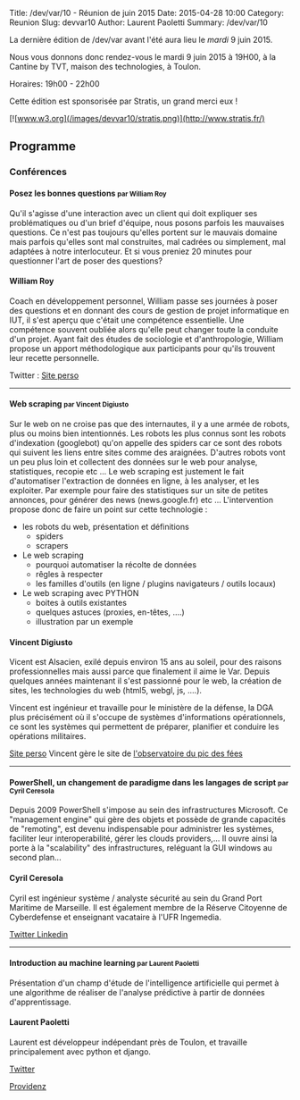 Title: /dev/var/10 - Réunion de juin 2015
Date: 2015-04-28 10:00
Category: Reunion
Slug: devvar10
Author: Laurent Paoletti
Summary: /dev/var/10


La dernière édition de /dev/var avant l'été aura lieu le *mardi* 9 juin 2015.

Nous vous donnons donc rendez-vous le mardi 9 juin 2015 à 19H00, à la Cantine by TVT, maison des technologies, à Toulon.

Horaires: 19h00 - 22h00


Cette édition est sponsorisée par Stratis, un grand merci eux !

[![www.w3.org](/images/devvar10/stratis.png)](http://www.stratis.fr/)



## Programme

### Conférences

####  Posez les bonnes questions <small>par William Roy</small>


Qu'il s'agisse d'une interaction avec un client qui doit expliquer ses problématiques ou d'un brief d'équipe, nous posons parfois les mauvaises questions. Ce n'est pas toujours qu'elles portent sur le mauvais domaine mais parfois qu'elles sont mal construites, mal cadrées ou simplement, mal adaptées à notre interlocuteur. Et si vous preniez 20 minutes pour questionner l'art de poser des questions?

<h4 class='subheader'>William Roy</h4>

Coach en développement personnel, William passe ses journées à poser des questions et en donnant des cours de gestion de projet informatique en IUT, il s'est
 aperçu que c'était une compétence essentielle. Une compétence souvent oubliée alors qu'elle peut changer toute la conduite d'un projet.
  Ayant fait des études de sociologie et d'anthropologie, William propose un apport méthodologique aux participants pour qu'ils trouvent leur recette personnelle.

Twitter :  [Site perso](http://www.williamroy.fr)

<hr>

####  Web scraping <small>par Vincent Digiusto</small>


Sur le web on ne croise pas que des internautes, il y a une armée de robots, plus ou moins bien intentionnés.
Les robots les plus connus sont les robots d'indexation (googlebot) qu'on appelle des spiders car ce sont des robots qui suivent les liens entre sites comme des araignées. D'autres robots vont un peu plus loin et collectent des données sur le web pour analyse, statistiques, recopie etc ...
Le web scraping est justement le fait d'automatiser l'extraction de données en ligne, à les analyser, et les exploiter. Par exemple pour faire des statistiques sur un site de petites annonces, pour générer des news (news.google.fr) etc ...
L'intervention propose donc de faire un point sur cette technologie :

- les robots du web, présentation et définitions
    - spiders
    - scrapers
- Le web scraping
    - pourquoi automatiser la récolte de données
    - rêgles à respecter
    - les familles d'outils (en ligne / plugins navigateurs / outils locaux)
- Le web scraping avec PYTHON
    - boites à outils existantes
    - quelques astuces (proxies, en-têtes, ....)
    - illustration par un exemple

<h4 class='subheader'>Vincent Digiusto</h4>


Vicent est Alsacien, exilé depuis environ 15 ans au soleil, pour des raisons professionnelles mais aussi parce que finalement il aime le Var.
Depuis quelques années maintenant il s'est passionné pour le web, la création de sites, les technologies du web (html5, webgl, js, ....).


Vincent est ingénieur et travaille pour le ministère de la défense, la DGA plus précisément où il s'occupe de systèmes d'informations opérationnels,
 ce sont les systèmes qui permettent de préparer, planifier et conduire les opérations militaires.

[Site perso](http://www.idsortie.fr) Vincent gère le site de [l'observatoire du pic des fées](http://astrosurf.com/opf)

<hr>

####  PowerShell, un changement de paradigme dans les langages de script <small>par Cyril Ceresola</small>

Depuis 2009 PowerShell s'impose au sein des infrastructures Microsoft. Ce "management engine" qui gère des objets et possède de grande capacités de "remoting",
est devenu indispensable pour administrer les systèmes, faciliter leur interoperabilité, gérer les clouds providers,...
Il ouvre ainsi la porte à la "scalability" des infrastructures, reléguant la GUI windows au second plan...

<h4 class='subheader'>Cyril Ceresola </h4>
Cyril est ingénieur système / analyste sécurité au sein du Grand Port Maritime de Marseille.
Il est également membre de la Réserve Citoyenne de Cyberdefense et enseignant vacataire à l'UFR Ingemedia.

[Twitter ](http://twitter.com/cceresola)
[Linkedin ]( http://fr.linkedin.com/pub/cyril-ceresola/1a/133/276)

<hr>

####  Introduction au machine learning <small>par Laurent Paoletti</small>

Présentation d'un champ d'étude de l'intelligence artificielle qui permet à une algorithme de réaliser de l'analyse prédictive à partir de données
d'apprentissage.

<h4 class='subheader'>Laurent Paoletti </h4>

Laurent est développeur indépendant près de Toulon, et travaille principalement avec python et django.

[Twitter](http://twitter.com/providenz)

[Providenz ](http://providenz.fr)


